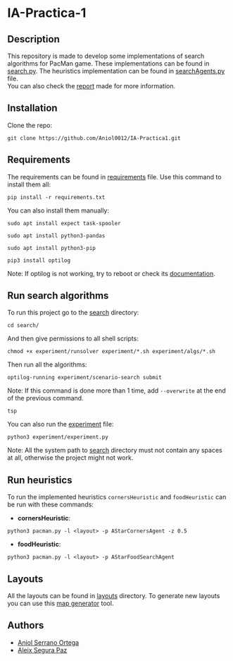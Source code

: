 # IA-Practica-1

## Description
This repository is made to develop some implementations of search algorithms for PacMan game. These implementations can be found in [search.py](search/search.py).
The heuristics implementation can be found in [searchAgents.py](search/searchAgents.py) file. <br>
You can also check the [report](report.pdf) made for more information.

## Installation
Clone the repo:

```shell
git clone https://github.com/Aniol0012/IA-Practica1.git
```

## Requirements

The requirements can be found in [requirements](requirements.txt) file. Use this command to install them all:

````shell
pip install -r requirements.txt
````

You can also install them manually:

```shell
sudo apt install expect task-spooler
```
````shell
sudo apt install python3-pandas
````

````shell
sudo apt install python3-pip
````

````shell
pip3 install optilog
````
Note: If optilog is not working, try to reboot or check its [documentation](http://hardlog.udl.cat/static/doc/optilog/html/index.html).

## Run search algorithms

To run this project go to the [search](search) directory:

````shell
cd search/
````

And then give permissions to all shell scripts:

````shell
chmod +x experiment/runsolver experiment/*.sh experiment/algs/*.sh
````

Then run all the algorithms:

````shell
optilog-running experiment/scenario-search submit
````
Note: If this command is done more than 1 time, add `--overwrite` at the end of the previous command.

````shell
tsp
````

You can also run the [experiment](search/experiment/experiment.py) file:

````shell
python3 experiment/experiment.py
````

Note: All the system path to [search](search) directory must not contain any spaces at all, otherwise the project might not work.

## Run heuristics
To run the implemented heuristics `cornersHeuristic` and `foodHeuristic` can be run with these commands:

- **cornersHeuristic**:
```shell
python3 pacman.py -l <layout> -p AStarCornersAgent -z 0.5
```

- **foodHeuristic**:
````shell
python3 pacman.py -l <layout> -p AStarFoodSearchAgent
````

## Layouts

All the layouts can be found in [layouts](search/layouts) directory.
To generate new layouts you can use this [map generator](https://github.com/jponf/Pacman-Project-Search-MapGen) tool.

## Authors
- [Aniol Serrano Ortega](https://github.com/Aniol0012)
- [Aleix Segura Paz](https://github.com/aleixsegura)